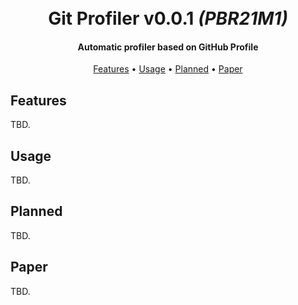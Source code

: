 <h1 align="center">
  <br>
  Git Profiler <b>v0.0.1</b> <i>(PBR21M1)</i>
  <br>
</h1>

<h4 align="center">Automatic profiler based on GitHub Profile</h4>

<p align="center">
  <a href="#features">Features</a> •
  <a href="#usage">Usage</a> •
  <a href="#planned">Planned</a> •
  <a href="#planned">Paper</a>
</p>


## Features

TBD.

## Usage

TBD.

## Planned

TBD.

## Paper

TBD.
